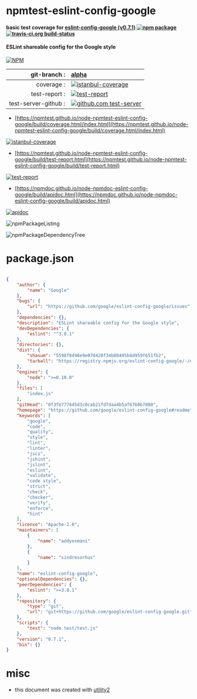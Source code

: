# npmtest-eslint-config-google

#### basic test coverage for  [eslint-config-google (v0.7.1)](https://github.com/google/eslint-config-google#readme)  [![npm package](https://img.shields.io/npm/v/npmtest-eslint-config-google.svg?style=flat-square)](https://www.npmjs.org/package/npmtest-eslint-config-google) [![travis-ci.org build-status](https://api.travis-ci.org/npmtest/node-npmtest-eslint-config-google.svg)](https://travis-ci.org/npmtest/node-npmtest-eslint-config-google)

#### ESLint shareable config for the Google style

[![NPM](https://nodei.co/npm/eslint-config-google.png?downloads=true&downloadRank=true&stars=true)](https://www.npmjs.com/package/eslint-config-google)

| git-branch : | [alpha](https://github.com/npmtest/node-npmtest-eslint-config-google/tree/alpha)|
|--:|:--|
| coverage : | [![istanbul-coverage](https://npmtest.github.io/node-npmtest-eslint-config-google/build/coverage.badge.svg)](https://npmtest.github.io/node-npmtest-eslint-config-google/build/coverage.html/index.html)|
| test-report : | [![test-report](https://npmtest.github.io/node-npmtest-eslint-config-google/build/test-report.badge.svg)](https://npmtest.github.io/node-npmtest-eslint-config-google/build/test-report.html)|
| test-server-github : | [![github.com test-server](https://npmtest.github.io/node-npmtest-eslint-config-google/GitHub-Mark-32px.png)](https://npmtest.github.io/node-npmtest-eslint-config-google/build/app/index.html) | | build-artifacts : | [![build-artifacts](https://npmtest.github.io/node-npmtest-eslint-config-google/glyphicons_144_folder_open.png)](https://github.com/npmtest/node-npmtest-eslint-config-google/tree/gh-pages/build)|

- [https://npmtest.github.io/node-npmtest-eslint-config-google/build/coverage.html/index.html](https://npmtest.github.io/node-npmtest-eslint-config-google/build/coverage.html/index.html)

[![istanbul-coverage](https://npmtest.github.io/node-npmtest-eslint-config-google/build/screenCapture.buildCi.browser.%252Ftmp%252Fbuild%252Fcoverage.lib.html.png)](https://npmtest.github.io/node-npmtest-eslint-config-google/build/coverage.html/index.html)

- [https://npmtest.github.io/node-npmtest-eslint-config-google/build/test-report.html](https://npmtest.github.io/node-npmtest-eslint-config-google/build/test-report.html)

[![test-report](https://npmtest.github.io/node-npmtest-eslint-config-google/build/screenCapture.buildCi.browser.%252Ftmp%252Fbuild%252Ftest-report.html.png)](https://npmtest.github.io/node-npmtest-eslint-config-google/build/test-report.html)

- [https://npmdoc.github.io/node-npmdoc-eslint-config-google/build/apidoc.html](https://npmdoc.github.io/node-npmdoc-eslint-config-google/build/apidoc.html)

[![apidoc](https://npmdoc.github.io/node-npmdoc-eslint-config-google/build/screenCapture.buildCi.browser.%252Ftmp%252Fbuild%252Fapidoc.html.png)](https://npmdoc.github.io/node-npmdoc-eslint-config-google/build/apidoc.html)

![npmPackageListing](https://npmtest.github.io/node-npmtest-eslint-config-google/build/screenCapture.npmPackageListing.svg)

![npmPackageDependencyTree](https://npmtest.github.io/node-npmtest-eslint-config-google/build/screenCapture.npmPackageDependencyTree.svg)



# package.json

```json

{
    "author": {
        "name": "Google"
    },
    "bugs": {
        "url": "https://github.com/google/eslint-config-google/issues"
    },
    "dependencies": {},
    "description": "ESLint shareable config for the Google style",
    "devDependencies": {
        "eslint": "^3.8.1"
    },
    "directories": {},
    "dist": {
        "shasum": "5598f8498e9e078420f34b80495b8d959f651fb2",
        "tarball": "https://registry.npmjs.org/eslint-config-google/-/eslint-config-google-0.7.1.tgz"
    },
    "engines": {
        "node": ">=0.10.0"
    },
    "files": [
        "index.js"
    ],
    "gitHead": "0f3fe777445d3c0cab21fd7daa4b5af6760b7880",
    "homepage": "https://github.com/google/eslint-config-google#readme",
    "keywords": [
        "google",
        "code",
        "quality",
        "style",
        "lint",
        "linter",
        "jscs",
        "jshint",
        "jslint",
        "eslint",
        "validate",
        "code style",
        "strict",
        "check",
        "checker",
        "verify",
        "enforce",
        "hint"
    ],
    "license": "Apache-2.0",
    "maintainers": [
        {
            "name": "addyosmani"
        },
        {
            "name": "sindresorhus"
        }
    ],
    "name": "eslint-config-google",
    "optionalDependencies": {},
    "peerDependencies": {
        "eslint": ">=3.8.1"
    },
    "repository": {
        "type": "git",
        "url": "git+https://github.com/google/eslint-config-google.git"
    },
    "scripts": {
        "test": "node test/test.js"
    },
    "version": "0.7.1",
    "bin": {}
}
```



# misc
- this document was created with [utility2](https://github.com/kaizhu256/node-utility2)
